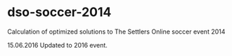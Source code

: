 dso-soccer-2014
===============

Calculation of optimized solutions to The Settlers Online soccer event 2014

15.06.2016
Updated to 2016 event.
